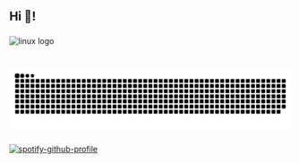 
<h2 align="left">Hi 👋!</h2>


###

<div align="left">
  <img src="https://cdn.jsdelivr.net/gh/devicons/devicon/icons/linux/linux-original.svg" height="30" alt="linux logo"  />
</div>

###

<br clear="both">

<img src="https://raw.githubusercontent.com/Karl2921/Karl2921/output/snake.svg" alt="Snake animation" />

###

[![spotify-github-profile](https://spotify-github-profile.kittinanx.com/api/view?uid=3fjp7fgeijgk1foel5fzbvxuy&cover_image=true&theme=default&show_offline=false&background_color=121212&interchange=false&bar_color=75ea71)](https://github.com/kittinan/spotify-github-profile)
